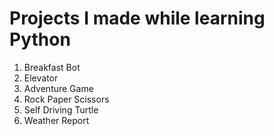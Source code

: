 # Projects I made while learning Python
1. Breakfast Bot
2. Elevator
3. Adventure Game
4. Rock Paper Scissors
5. Self Driving Turtle
6. Weather Report
